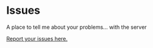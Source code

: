 # Issues
A place to tell me about your problems... with the server

[Report your issues here.](https://github.com/EarthPol/EPMCIssues/issues)
